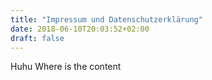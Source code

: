 ```yaml
---
title: "Impressum und Datenschutzerklärung"
date: 2018-06-10T20:03:52+02:00
draft: false
---
```


Huhu
Where is the content
